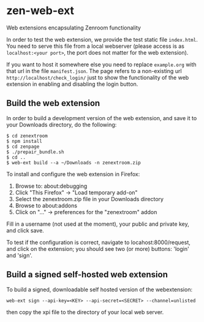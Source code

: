 # zen-web-ext
Web extensions encapsulating Zenroom functionality

In order to test the web extension, we provide the test static file `index.html`. You need to serve this file from a local webserver (please access is as `localhost:<your port>`, the port does not matter for the web extension).

If you want to host it somewhere else you need to replace `example.org` with that url in the file `manifest.json`.
The page refers to a non-existing url `http://localhost/check_login/` just to show the functionality of the web extension in enabling and disabling the login button.

## Build the web extension

In order to build a development version of the web extension, and save it to your Downloads directory, do the following:

```
$ cd zenextroom
$ npm install
$ cd zenpage
$ ./prepair_bundle.sh
$ cd ..
$ web-ext build --a ~/Downloads -n zenextroom.zip 
```

To install and configure the web extension in Firefox:

1. Browse to: about:debugging
2. Click "This Firefox" -> "Load temporary add-on"
3. Select the zenextroom.zip file in your Downloads directory
4. Browse to about:addons
5. Click on "..." -> preferences for the "zenextroom" addon

Fill in a username (not used at the moment), your public and private key, and click save.

To test if the configuration is correct, navigate to locahost:8000/request, and click on the extension; you should see two (or more) buttons: 'login' and 'sign'.

## Build a signed self-hosted web extension
To build a signed, downloadable self hosted version of the webextension:

`web-ext sign --api-key=<KEY> --api-secret=<SECRET> --channel=unlisted`

then copy the xpi file to the directory of your local web server.
